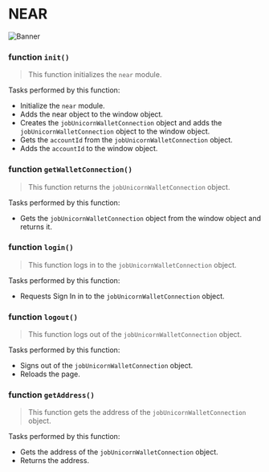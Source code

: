 # NEAR

![Banner](https://user-images.githubusercontent.com/64161383/133971770-4e8d4526-3175-4ad5-8265-fe5fc58389ab.png)

### function `init()`

> This function initializes the `near` module.

Tasks performed by this function:

- Initialize the `near` module.
- Adds the near object to the window object.
- Creates the `jobUnicornWalletConnection` object and adds the `jobUnicornWalletConnection` object to the window object.
- Gets the `accountId` from the `jobUnicornWalletConnection` object.
- Adds the `accountId` to the window object.

### function `getWalletConnection()`

> This function returns the `jobUnicornWalletConnection` object.

Tasks performed by this function:

- Gets the `jobUnicornWalletConnection` object from the window object and returns it.

### function `login()`

> This function logs in to the `jobUnicornWalletConnection` object.

Tasks performed by this function:

- Requests Sign In in to the `jobUnicornWalletConnection` object.

### function `logout()`

> This function logs out of the `jobUnicornWalletConnection` object.

Tasks performed by this function:

- Signs out of the `jobUnicornWalletConnection` object.
- Reloads the page.

### function `getAddress()`

> This function gets the address of the `jobUnicornWalletConnection` object.

Tasks performed by this function:

- Gets the address of the `jobUnicornWalletConnection` object.
- Returns the address.

